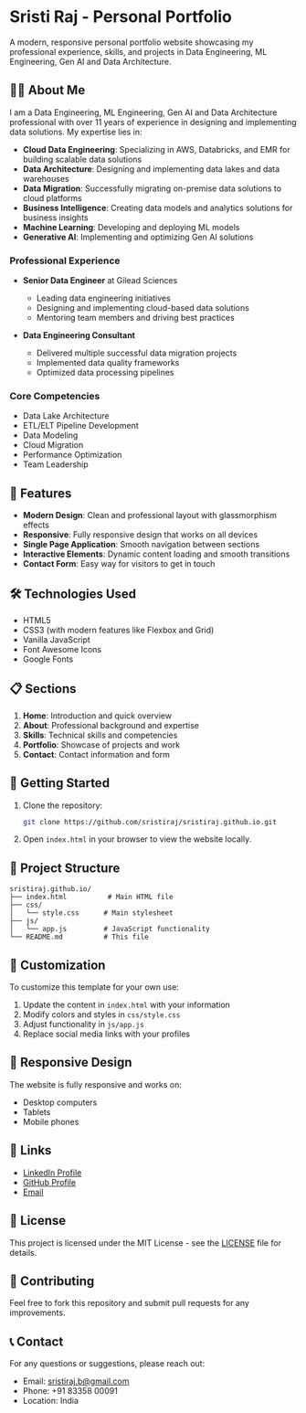 # Sristi Raj - Personal Portfolio

A modern, responsive personal portfolio website showcasing my professional experience, skills, and projects in Data Engineering, ML Engineering, Gen AI and Data Architecture.

## 👨‍💻 About Me

I am a Data Engineering, ML Engineering, Gen AI and Data Architecture professional with over 11 years of experience in designing and implementing data solutions. My expertise lies in:

- **Cloud Data Engineering**: Specializing in AWS, Databricks, and EMR for building scalable data solutions
- **Data Architecture**: Designing and implementing data lakes and data warehouses
- **Data Migration**: Successfully migrating on-premise data solutions to cloud platforms
- **Business Intelligence**: Creating data models and analytics solutions for business insights
- **Machine Learning**: Developing and deploying ML models
- **Generative AI**: Implementing and optimizing Gen AI solutions

### Professional Experience

- **Senior Data Engineer** at Gilead Sciences
  - Leading data engineering initiatives
  - Designing and implementing cloud-based data solutions
  - Mentoring team members and driving best practices

- **Data Engineering Consultant**
  - Delivered multiple successful data migration projects
  - Implemented data quality frameworks
  - Optimized data processing pipelines

### Core Competencies

- Data Lake Architecture
- ETL/ELT Pipeline Development
- Data Modeling
- Cloud Migration
- Performance Optimization
- Team Leadership

## 🌟 Features

- **Modern Design**: Clean and professional layout with glassmorphism effects
- **Responsive**: Fully responsive design that works on all devices
- **Single Page Application**: Smooth navigation between sections
- **Interactive Elements**: Dynamic content loading and smooth transitions
- **Contact Form**: Easy way for visitors to get in touch

## 🛠️ Technologies Used

- HTML5
- CSS3 (with modern features like Flexbox and Grid)
- Vanilla JavaScript
- Font Awesome Icons
- Google Fonts

## 📋 Sections

1. **Home**: Introduction and quick overview
2. **About**: Professional background and expertise
3. **Skills**: Technical skills and competencies
4. **Portfolio**: Showcase of projects and work
5. **Contact**: Contact information and form

## 🚀 Getting Started

1. Clone the repository:
   ```bash
   git clone https://github.com/sristiraj/sristiraj.github.io.git
   ```

2. Open `index.html` in your browser to view the website locally.

## 📁 Project Structure

```
sristiraj.github.io/
├── index.html          # Main HTML file
├── css/
│   └── style.css      # Main stylesheet
├── js/
│   └── app.js         # JavaScript functionality
└── README.md          # This file
```

## 🎨 Customization

To customize this template for your own use:

1. Update the content in `index.html` with your information
2. Modify colors and styles in `css/style.css`
3. Adjust functionality in `js/app.js`
4. Replace social media links with your profiles

## 📱 Responsive Design

The website is fully responsive and works on:
- Desktop computers
- Tablets
- Mobile phones

## 🔗 Links

- [LinkedIn Profile](https://www.linkedin.com/in/sristi-raj/)
- [GitHub Profile](https://github.com/sristiraj)
- [Email](mailto:sristiraj.b@gmail.com)

## 📄 License

This project is licensed under the MIT License - see the [LICENSE](LICENSE) file for details.

## 🤝 Contributing

Feel free to fork this repository and submit pull requests for any improvements.

## 📞 Contact

For any questions or suggestions, please reach out:
- Email: sristiraj.b@gmail.com
- Phone: +91 83358 00091
- Location: India
